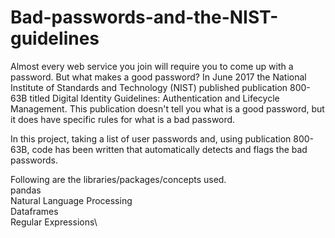 # Bad-passwords-and-the-NIST-guidelines

Almost every web service you join will require you to come up with a password. But what makes a good password? In June 2017 the National Institute of Standards and Technology (NIST) published publication 800-63B titled Digital Identity Guidelines: Authentication and Lifecycle Management. This publication doesn't tell you what is a good password, but it does have specific rules for what is a bad password.

In this project, taking a list of user passwords and, using publication 800-63B, code has been written that automatically detects and flags the bad passwords.

Following are the libraries/packages/concepts used.\
pandas\
Natural Language Processing\
Dataframes\
Regular Expressions\

